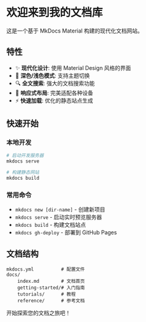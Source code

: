 # 欢迎来到我的文档库

这是一个基于 MkDocs Material 构建的现代化文档网站。

## 特性

- ✨ **现代化设计**: 使用 Material Design 风格的界面
- 🌙 **深色/浅色模式**: 支持主题切换
- 🔍 **全文搜索**: 强大的文档搜索功能
- 📱 **响应式布局**: 完美适配各种设备
- ⚡ **快速加载**: 优化的静态站点生成

## 快速开始

### 本地开发

```bash
# 启动开发服务器
mkdocs serve

# 构建静态网站
mkdocs build
```

### 常用命令

* `mkdocs new [dir-name]` - 创建新项目
* `mkdocs serve` - 启动实时预览服务器
* `mkdocs build` - 构建文档站点
* `mkdocs gh-deploy` - 部署到 GitHub Pages

## 文档结构

```
mkdocs.yml          # 配置文件
docs/
    index.md        # 文档首页
    getting-started/# 入门指南
    tutorials/      # 教程
    reference/      # 参考文档
```

开始探索您的文档之旅吧！
